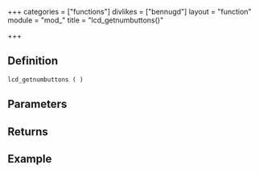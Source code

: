 +++
categories = ["functions"]
divlikes = ["bennugd"]
layout = "function"
module = "mod_"
title = "lcd_getnumbuttons()"

+++

## Definition

    lcd_getnumbuttons ( )

## Parameters

## Returns

## Example
